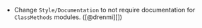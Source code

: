 * Change `Style/Documentation` to not require documentation for `ClassMethods` modules. ([@drenmi][])
